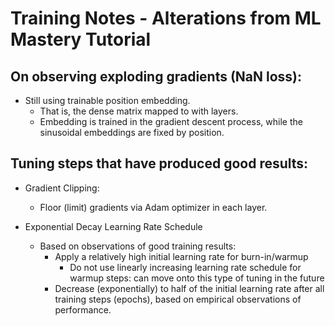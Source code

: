 # Training Notes - Alterations from ML Mastery Tutorial

## On observing exploding gradients (NaN loss):
- Still using trainable position embedding.
    - That is, the dense matrix mapped to with layers.
    - Embedding is trained in the gradient descent process, while the sinusoidal embeddings are fixed by position. 

## Tuning steps that have produced good results:
- Gradient Clipping:
    - Floor (limit) gradients via Adam optimizer in each layer.

- Exponential Decay Learning Rate Schedule
    - Based on observations of good training results: 
        - Apply a relatively high initial learning rate for burn-in/warmup 
            - Do not use linearly increasing learning rate schedule for warmup steps: can move onto this type of tuning in the future
        - Decrease (exponentially) to half of the initial learning rate after all training steps (epochs), based on empirical observations of performance.
        
